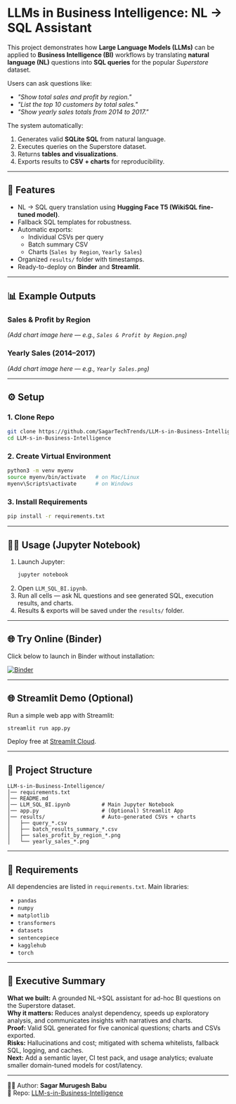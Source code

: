 # LLMs in Business Intelligence: NL → SQL Assistant

This project demonstrates how **Large Language Models (LLMs)** can be applied to **Business Intelligence (BI)** workflows by translating **natural language (NL)** questions into **SQL queries** for the popular *Superstore* dataset.  

Users can ask questions like:
- *"Show total sales and profit by region."*
- *"List the top 10 customers by total sales."*
- *"Show yearly sales totals from 2014 to 2017."*

The system automatically:
1. Generates valid **SQLite SQL** from natural language.  
2. Executes queries on the Superstore dataset.  
3. Returns **tables and visualizations**.  
4. Exports results to **CSV + charts** for reproducibility.  

---

## 🚀 Features
- NL → SQL query translation using **Hugging Face T5 (WikiSQL fine-tuned model)**.  
- Fallback SQL templates for robustness.  
- Automatic exports:
  - Individual CSVs per query
  - Batch summary CSV
  - Charts (`Sales by Region`, `Yearly Sales`)  
- Organized `results/` folder with timestamps.  
- Ready-to-deploy on **Binder** and **Streamlit**.  

---

## 📊 Example Outputs
### Sales & Profit by Region
*(Add chart image here — e.g., `Sales & Profit by Region.png`)*

### Yearly Sales (2014–2017)
*(Add chart image here — e.g., `Yearly Sales.png`)*

---

## ⚙️ Setup

### 1. Clone Repo
```bash
git clone https://github.com/SagarTechTrends/LLM-s-in-Business-Intelligence.git
cd LLM-s-in-Business-Intelligence
```

### 2. Create Virtual Environment
```bash
python3 -m venv myenv
source myenv/bin/activate   # on Mac/Linux
myenv\Scripts\activate      # on Windows
```

### 3. Install Requirements
```bash
pip install -r requirements.txt
```

---

## 🧑‍💻 Usage (Jupyter Notebook)

1. Launch Jupyter:
   ```bash
   jupyter notebook
   ```
2. Open `LLM_SQL_BI.ipynb`.  
3. Run all cells — ask NL questions and see generated SQL, execution results, and charts.  
4. Results & exports will be saved under the `results/` folder.  

---

## 🌐 Try Online (Binder)

Click below to launch in Binder without installation:  

[![Binder](https://mybinder.org/badge_logo.svg)](https://mybinder.org/v2/gh/SagarTechTrends/LLM-s-in-Business-Intelligence/HEAD)

---

## 🌐 Streamlit Demo (Optional)

Run a simple web app with Streamlit:  

```bash
streamlit run app.py
```

Deploy free at [Streamlit Cloud](https://streamlit.io/cloud).  

---

## 📂 Project Structure
```
LLM-s-in-Business-Intelligence/
│── requirements.txt
│── README.md
│── LLM_SQL_BI.ipynb          # Main Jupyter Notebook
│── app.py                    # (Optional) Streamlit App
│── results/                  # Auto-generated CSVs + charts
│   ├── query_*.csv
│   ├── batch_results_summary_*.csv
│   ├── sales_profit_by_region_*.png
│   └── yearly_sales_*.png
```

---

## 📄 Requirements
All dependencies are listed in `requirements.txt`. Main libraries:
- `pandas`
- `numpy`
- `matplotlib`
- `transformers`
- `datasets`
- `sentencepiece`
- `kagglehub`
- `torch`

---

## 📌 Executive Summary
**What we built:** A grounded NL→SQL assistant for ad-hoc BI questions on the Superstore dataset.  
**Why it matters:** Reduces analyst dependency, speeds up exploratory analysis, and communicates insights with narratives and charts.  
**Proof:** Valid SQL generated for five canonical questions; charts and CSVs exported.  
**Risks:** Hallucinations and cost; mitigated with schema whitelists, fallback SQL, logging, and caches.  
**Next:** Add a semantic layer, CI test pack, and usage analytics; evaluate smaller domain-tuned models for cost/latency.  

---

👨‍💻 Author: **Sagar Murugesh Babu**  
📌 Repo: [LLM-s-in-Business-Intelligence](https://github.com/SagarTechTrends/LLM-s-in-Business-Intelligence)
